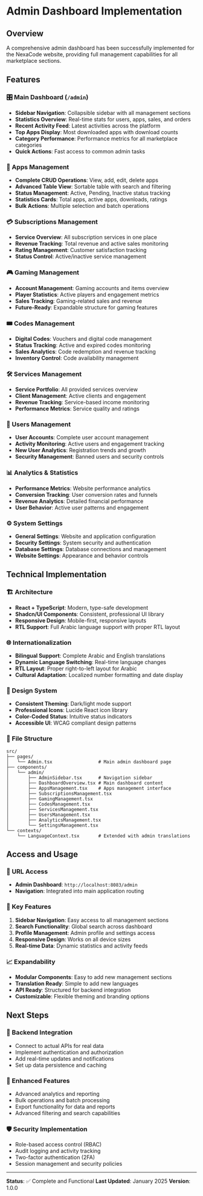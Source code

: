 # Admin Dashboard Implementation

## Overview
A comprehensive admin dashboard has been successfully implemented for the NexaCode website, providing full management capabilities for all marketplace sections.

## Features

### 🎛️ Main Dashboard (`/admin`)
- **Sidebar Navigation**: Collapsible sidebar with all management sections
- **Statistics Overview**: Real-time stats for users, apps, sales, and orders
- **Recent Activity Feed**: Latest activities across the platform
- **Top Apps Display**: Most downloaded apps with download counts
- **Category Performance**: Performance metrics for all marketplace categories
- **Quick Actions**: Fast access to common admin tasks

### 📱 Apps Management
- **Complete CRUD Operations**: View, add, edit, delete apps
- **Advanced Table View**: Sortable table with search and filtering
- **Status Management**: Active, Pending, Inactive status tracking
- **Statistics Cards**: Total apps, active apps, downloads, ratings
- **Bulk Actions**: Multiple selection and batch operations

### 💳 Subscriptions Management
- **Service Overview**: All subscription services in one place
- **Revenue Tracking**: Total revenue and active sales monitoring
- **Rating Management**: Customer satisfaction tracking
- **Status Control**: Active/inactive service management

### 🎮 Gaming Management
- **Account Management**: Gaming accounts and items overview
- **Player Statistics**: Active players and engagement metrics
- **Sales Tracking**: Gaming-related sales and revenue
- **Future-Ready**: Expandable structure for gaming features

### 🎟️ Codes Management
- **Digital Codes**: Vouchers and digital code management
- **Status Tracking**: Active and expired codes monitoring
- **Sales Analytics**: Code redemption and revenue tracking
- **Inventory Control**: Code availability management

### 🛠️ Services Management
- **Service Portfolio**: All provided services overview
- **Client Management**: Active clients and engagement
- **Revenue Tracking**: Service-based income monitoring
- **Performance Metrics**: Service quality and ratings

### 👥 Users Management
- **User Accounts**: Complete user account management
- **Activity Monitoring**: Active users and engagement tracking
- **New User Analytics**: Registration trends and growth
- **Security Management**: Banned users and security controls

### 📊 Analytics & Statistics
- **Performance Metrics**: Website performance analytics
- **Conversion Tracking**: User conversion rates and funnels
- **Revenue Analytics**: Detailed financial performance
- **User Behavior**: Active user patterns and engagement

### ⚙️ System Settings
- **General Settings**: Website and application configuration
- **Security Settings**: System security and authentication
- **Database Settings**: Database connections and management
- **Website Settings**: Appearance and behavior controls

## Technical Implementation

### 🏗️ Architecture
- **React + TypeScript**: Modern, type-safe development
- **Shadcn/UI Components**: Consistent, professional UI library
- **Responsive Design**: Mobile-first, responsive layouts
- **RTL Support**: Full Arabic language support with proper RTL layout

### 🌐 Internationalization
- **Bilingual Support**: Complete Arabic and English translations
- **Dynamic Language Switching**: Real-time language changes
- **RTL Layout**: Proper right-to-left layout for Arabic
- **Cultural Adaptation**: Localized number formatting and date display

### 🎨 Design System
- **Consistent Theming**: Dark/light mode support
- **Professional Icons**: Lucide React icon library
- **Color-Coded Status**: Intuitive status indicators
- **Accessible UI**: WCAG compliant design patterns

### 📁 File Structure
```
src/
├── pages/
│   └── Admin.tsx                 # Main admin dashboard page
├── components/
│   └── admin/
│       ├── AdminSidebar.tsx      # Navigation sidebar
│       ├── DashboardOverview.tsx # Main dashboard content
│       ├── AppsManagement.tsx    # Apps management interface
│       ├── SubscriptionsManagement.tsx
│       ├── GamingManagement.tsx
│       ├── CodesManagement.tsx
│       ├── ServicesManagement.tsx
│       ├── UsersManagement.tsx
│       ├── AnalyticsManagement.tsx
│       └── SettingsManagement.tsx
└── contexts/
    └── LanguageContext.tsx       # Extended with admin translations
```

## Access and Usage

### 🔗 URL Access
- **Admin Dashboard**: `http://localhost:8083/admin`
- **Navigation**: Integrated into main application routing

### 🎯 Key Features
1. **Sidebar Navigation**: Easy access to all management sections
2. **Search Functionality**: Global search across dashboard
3. **Profile Management**: Admin profile and settings access
4. **Responsive Design**: Works on all device sizes
5. **Real-time Data**: Dynamic statistics and activity feeds

### 📈 Expandability
- **Modular Components**: Easy to add new management sections
- **Translation Ready**: Simple to add new languages
- **API Ready**: Structured for backend integration
- **Customizable**: Flexible theming and branding options

## Next Steps

### 🔧 Backend Integration
- Connect to actual APIs for real data
- Implement authentication and authorization
- Add real-time updates and notifications
- Set up data persistence and caching

### 🚀 Enhanced Features
- Advanced analytics and reporting
- Bulk operations and batch processing
- Export functionality for data and reports
- Advanced filtering and search capabilities

### 🛡️ Security Implementation
- Role-based access control (RBAC)
- Audit logging and activity tracking
- Two-factor authentication (2FA)
- Session management and security policies

---

**Status**: ✅ Complete and Functional
**Last Updated**: January 2025
**Version**: 1.0.0
